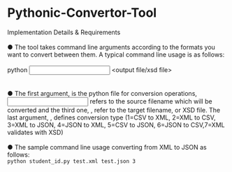 # Pythonic-Convertor-Tool

Implementation Details & Requirements <br> <br>
● The tool takes command line arguments according to the formats you want to convert
between them. A typical command line usage is as follows: <br><br>
python <filename> <input file> <output file/xsd file> <type> <br><br><br>
● The first argument, <filename> is the python file for conversion operations, <input
file> refers to the source filename which will be converted and the third one,
<output file>, refer to the target filename, or XSD file. The last argument,
<type>, defines conversion type (1=CSV to XML, 2=XML to CSV, 3=XML to JSON,
4=JSON to XML, 5=CSV to JSON, 6=JSON to CSV,7=XML validates with XSD) <br><br>
● The sample command line usage converting from XML to JSON as follows: <br>
`python student_id.py test.xml test.json 3` <br>
